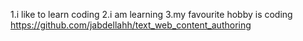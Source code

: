 1.i like to learn coding
2.i am learning
3.my favourite hobby is coding
https://github.com/jabdellahh/text_web_content_authoring


